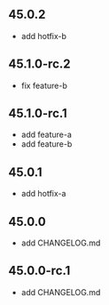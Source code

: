 ## 45.0.2

- add hotfix-b

## 45.1.0-rc.2

- fix feature-b

## 45.1.0-rc.1

- add feature-a
- add feature-b

## 45.0.1

- add hotfix-a

## 45.0.0

- add CHANGELOG.md

## 45.0.0-rc.1

- add CHANGELOG.md

